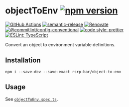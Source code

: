 # objectToEnv [![npm version](https://img.shields.io/npm/v/rsrp-bar/object-to-env.svg)](https://www.npmjs.com/package/rsrp-bar/object-to-env)

[![GitHub Actions](https://github.com/bifravst/object-to-env/workflows/Test%20and%20Release/badge.svg)](https://github.com/bifravst/object-to-env/actions)
[![semantic-release](https://img.shields.io/badge/%20%20%F0%9F%93%A6%F0%9F%9A%80-semantic--release-e10079.svg)](https://github.com/semantic-release/semantic-release)
[![Renovate](https://img.shields.io/badge/renovate-enabled-brightgreen.svg)](https://renovatebot.com)
[![@commitlint/config-conventional](https://img.shields.io/badge/%40commitlint-config--conventional-brightgreen)](https://github.com/conventional-changelog/commitlint/tree/master/@commitlint/config-conventional)
[![code style: prettier](https://img.shields.io/badge/code_style-prettier-ff69b4.svg)](https://github.com/prettier/prettier/)
[![ESLint: TypeScript](https://img.shields.io/badge/ESLint-TypeScript-blue.svg)](https://github.com/typescript-eslint/typescript-eslint)

Convert an object to environment variable definitions.

## Installation

    npm i --save-dev --save-exact rsrp-bar/object-to-env

## Usage

See [`objectToEnv.spec.ts`](./src/objectToEnv.spec.ts).
